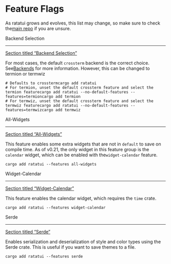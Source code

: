 # Feature Flags

As ratatui grows and evolves, this list may change, so make sure to check the[main repo](https://github.com/ratatui/ratatui) if you are unsure.

Backend Selection
- ---------

[Section titled “Backend Selection”](#backend-selection)

For most cases, the default `crossterm` backend is the correct choice. See[Backends](/concepts/backends/) for more information. However, this can be changed to termion or
termwiz

```
# Defaults to crosstermcargo add ratatui
# For termion, unset the default crossterm feature and select the termion featurecargo add ratatui --no-default-features --features=termioncargo add termion
# For termwiz, unset the default crossterm feature and select the termwiz featurecargo add ratatui --no-default-features --features=termwizcargo add termwiz
```

All-Widgets
- ---------

[Section titled “All-Widgets”](#all-widgets)

This feature enables some extra widgets that are not in `default` to save on compile time. As of
v0.21, the only widget in this feature group is the `calendar` widget, which can be enabled with the`widget-calendar` feature.

```
cargo add ratatui --features all-widgets
```

Widget-Calendar
- ---------

[Section titled “Widget-Calendar”](#widget-calendar)

This feature enables the calendar widget, which requires the `time` crate.

```
cargo add ratatui --features widget-calendar
```

Serde
- ---------

[Section titled “Serde”](#serde)

Enables serialization and deserialization of style and color types using the Serde crate. This is
useful if you want to save themes to a file.

```
cargo add ratatui --features serde
```